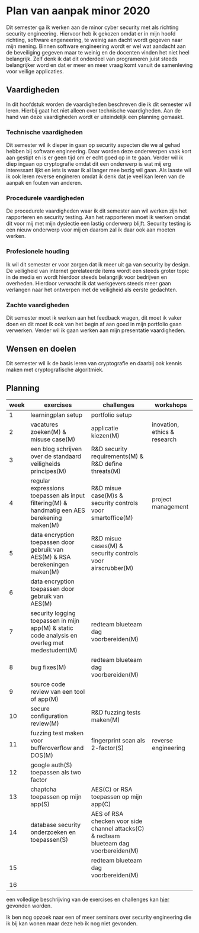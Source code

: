 # Plan van aanpak minor 2020

Dit semester ga ik werken aan de minor cyber security met als richting security engineering. Hiervoor heb ik gekozen omdat er in mijn hoofd richting, software engeneering, te weinig aan dacht wordt gegeven naar mijn mening. Binnen software engineering wordt er wel wat aandacht aan de beveiliging gegeven maar te weinig en de docenten vinden het niet heel belangrijk. Zelf denk ik dat dit onderdeel van programeren juist steeds belangrijker word en dat er meer en meer vraag komt vanuit de samenleving voor veilige applicaties.

## Vaardigheden

In dit hoofdstuk worden de vaardigheden beschreven die ik dit semester wil leren. Hierbij gaat het niet alleen over technische vaardigheden. Aan de hand van deze vaardigheden wordt er uiteindelijk een planning gemaakt.

### Technische vaardigheden

Dit semester wil ik dieper in gaan op security aspecten die we al gehad hebben bij software engineering. Daar worden deze onderwerpen vaak kort aan gestipt en is er geen tijd om er echt goed op in te gaan. Verder wil ik diep ingaan op cryptografie omdat dit een onderwerp is wat mij erg interessant lijkt en iets is waar ik al langer mee bezig wil gaan. Als laaste wil ik ook leren reverse engineren omdat ik denk dat je veel kan leren van de aanpak en fouten van anderen.

### Procedurele vaardigheden

De procedurele vaardigheden waar ik dit semester aan wil werken zijn het rapporteren en security testing. Aan het rapporteren moet ik werken omdat dit voor mij met mijn dyslectie een lastig onderwerp blijft. Security testing is een nieuw onderwerp voor mij en daarom zal ik daar ook aan moeten werken.

### Profesionele houding

Ik wil dit semester er voor zorgen dat ik meer uit ga van security by design. De veiligheid van internet gerelateerde items wordt een steeds groter topic in de media en wordt hierdoor steeds belangrijk voor bedrijven en overheden. Hierdoor verwacht ik dat werkgevers steeds meer gaan verlangen naar het ontwerpen met de veiligheid als eerste gedachten.

### Zachte vaardigheden

Dit semester moet ik werken aan het feedback vragen, dit moet ik vaker doen en dit moet ik ook van het begin af aan goed in mijn portfolio gaan verwerken. Verder wil ik gaan werken aan mijn presentatie vaardigheden.

## Wensen en doelen

Dit semester wil ik de basis leren van cryptografie en daarbij ook kennis maken met cryptografische algoritmiek. 

## Planning

| week | exercises                              | challenges                                             | workshops                   |
| ---- | -------------------------------------- | ------------------------------------------------------ | --------------------------- |
| 1    | learningplan setup                     | portfolio setup                                        |
| 2    | vacatures zoeken(M) & misuse case(M)   | applicatie kiezen(M)                                   |inovation, ethics & research |
| 3    | een blog schrijven over de standaard veiligheids principes(M) | R&D security requirements(M) & R&D define threats(M)   |
| 4    | regular expressions toepassen als input filtering(M) & handmatig een AES berekening maken(M) | R&D misue case(M)s & security controls voor smartoffice(M) | project management |
| 5    | data encryption toepassen door gebruik van AES(M) & RSA berekeningen maken(M)            | R&D misue cases(M) & security controls voor airscrubber(M) |
| 6    |  data encryption toepassen door gebruik van AES(M) |                               |
| 7    | security logging toepassen in mijn app(M) & static code analysis en overleg met medestudent(M) | redteam blueteam dag voorbereiden(M)                |
| 8    | bug fixes(M)                              | redteam blueteam dag voorbereiden(M)                   |
| 9    | source code review van een tool of app(M)           |                                                        |
| 10   | secure configuration review(M)  |  R&D fuzzing tests maken(M)                 |
| 11   | fuzzing test maken voor bufferoverflow and DOS(M) |  fingerprint scan als 2-factor(S)                     | reverse engineering          |
| 12   | google auth(S) toepassen als two factor     |                                                        |
| 13   | chaptcha toepassen op mijn app(S)  | AES(C)  or RSA toepassen op mijn app(C)         |
| 14   | database security onderzoeken en toepassen(S) | AES of RSA checken voor side channel attacks(C) & redteam blueteam dag voorbereiden(M) |
| 15   |                                        | redteam blueteam dag voorbereiden(M)                   |
| 16   |                                        |                                                        |

een volledige beschrijving van de exercises en challenges kan [hier](https://fhict.instructure.com/courses/10171/pages/setting-up-a-learning-plan-and-portfolio?module_item_id=530526) gevonden worden.

Ik ben nog opzoek naar een of meer seminars over security engineering die ik bij kan wonen maar deze heb ik nog niet gevonden.
